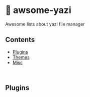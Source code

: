 # 🪿 awsome-yazi
Awesome lists about yazi file manager

## Contents

- [Plugins](#plugins)
- [Themes](#themes)
- [Misc](#misc)


<br>

## Plugins
